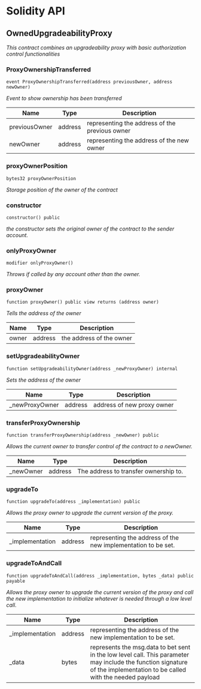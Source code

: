 # Solidity API

## OwnedUpgradeabilityProxy

_This contract combines an upgradeability proxy with basic authorization control functionalities_

### ProxyOwnershipTransferred

```solidity
event ProxyOwnershipTransferred(address previousOwner, address newOwner)
```

_Event to show ownership has been transferred_

| Name | Type | Description |
| ---- | ---- | ----------- |
| previousOwner | address | representing the address of the previous owner |
| newOwner | address | representing the address of the new owner |

### proxyOwnerPosition

```solidity
bytes32 proxyOwnerPosition
```

_Storage position of the owner of the contract_

### constructor

```solidity
constructor() public
```

_the constructor sets the original owner of the contract to the sender account._

### onlyProxyOwner

```solidity
modifier onlyProxyOwner()
```

_Throws if called by any account other than the owner._

### proxyOwner

```solidity
function proxyOwner() public view returns (address owner)
```

_Tells the address of the owner_

| Name | Type | Description |
| ---- | ---- | ----------- |
| owner | address | the address of the owner |

### setUpgradeabilityOwner

```solidity
function setUpgradeabilityOwner(address _newProxyOwner) internal
```

_Sets the address of the owner_

| Name | Type | Description |
| ---- | ---- | ----------- |
| _newProxyOwner | address | address of new proxy owner |

### transferProxyOwnership

```solidity
function transferProxyOwnership(address _newOwner) public
```

_Allows the current owner to transfer control of the contract to a newOwner._

| Name | Type | Description |
| ---- | ---- | ----------- |
| _newOwner | address | The address to transfer ownership to. |

### upgradeTo

```solidity
function upgradeTo(address _implementation) public
```

_Allows the proxy owner to upgrade the current version of the proxy._

| Name | Type | Description |
| ---- | ---- | ----------- |
| _implementation | address | representing the address of the new implementation to be set. |

### upgradeToAndCall

```solidity
function upgradeToAndCall(address _implementation, bytes _data) public payable
```

_Allows the proxy owner to upgrade the current version of the proxy and call the new implementation
to initialize whatever is needed through a low level call._

| Name | Type | Description |
| ---- | ---- | ----------- |
| _implementation | address | representing the address of the new implementation to be set. |
| _data | bytes | represents the msg.data to bet sent in the low level call. This parameter may include the function signature of the implementation to be called with the needed payload |

